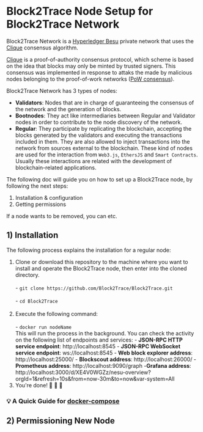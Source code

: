 # Block2Trace Node Setup for Block2Trace Network
Block2Trace Network is a [Hyperledger Besu](https://www.hyperledger.org/use/besu) private network that uses the [Clique](https://eips.ethereum.org/EIPS/eip-225) consensus algorithm.

[Clique](https://eips.ethereum.org/EIPS/eip-225) is a proof-of-authority consensus protocol, which scheme is based on the idea that blocks may only be minted by trusted signers. This consensus was implemented in response to attaks the made by malicious nodes belonging to the proof-of-work networks ([PoW consensus](https://ethereum.org/en/developers/docs/consensus-mechanisms/pow/)).

Block2Trace Network has 3 types of nodes:
- **Validators**: Nodes that are in charge of guaranteeing the consensus of the network and the generation of blocks. 
- **Bootnodes**: They act like intermediaries between Regular and Validator nodes in order to contribute to the node discovery of the network.
- **Regular**: They participate by replicating the blockchain, accepting the blocks generated by the validators and executing the transactions included in them. They are also allowed to inject transactions into the network from sources external to the blockchain. These kind of nodes are used for the interaction from `Web3.js`, `EthersJS` and `Smart Contracts`. Usually these interactions are related with the development of blockchain-related applications.

The following doc will guide you on how to set up a Block2Trace node, by following the next steps:
1. Installation & configuration
2. Getting permissions

If a node wants to be removed, you can etc.

## 1) Installation
The following process explains the installation for a regular node:
  1) Clone or download this repository to the machine where you want to install and operate the Block2Trace node, then enter into the cloned directory.
    <br/>
    <br/>
    - ```
    git clone https://github.com/Block2Trace/Block2Trace.git
    ```
    <br/>
    <br/>
    - ```
    cd Block2Trace
    ```
    <br/>
    <br/>
   3) Execute the following command:
     <br/>
     <br/>
     - ```
     docker run nodeName
     ```
     <br/>
     This will run the process in the background. You can check the activity on the following list of endpoints and services:
     - **JSON-RPC HTTP service endpoint**: http://localhost:8545
     - **JSON-RPC WebSocket service endpoint**: ws://localhost:8545
     - **Web block explorer address**: http://localhost:25000/
     - **Blockscout address**: http://localhost:26000/
     - **Prometheus address**: http://localhost:9090/graph
     -**Grafana address**: http://localhost:3000/d/XE4V0WGZz/nesu-overview?orgId=1&refresh=10s&from=now-30m&to=now&var-system=All
     <br/>
  5) You're done! 🎊 🎉 🎈



###  :bulb: A Quick Guide for [docker-compose](https://docs.docker.com/compose/)

## 2) Permissioning New Node
